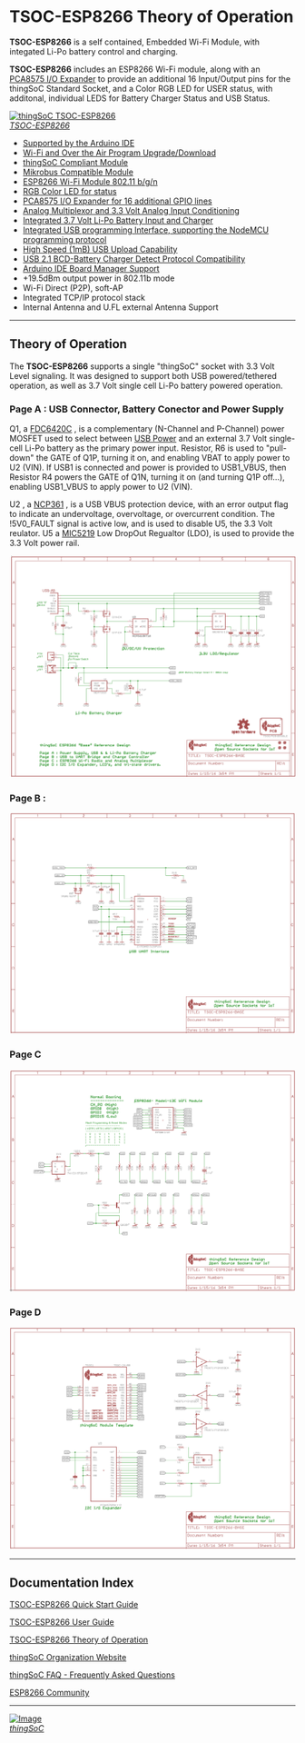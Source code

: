 # TSOC-ESP8266 Theory of Operation

**TSOC-ESP8266** is a self contained, Embedded Wi-Fi Module, with integated Li-Po battery control and charging.

**TSOC-ESP8266** includes an ESP8266 Wi-Fi module, 
along with an [PCA8575 I/O Expander](http://www.nxp.com/documents/data_sheet/PCA8575.pdf) 
to provide an additional 16 Input/Output pins for the thingSoC Standard Socket,
and a Color RGB LED for USER status, with additonal, individual LEDS for Battery Charger Status and USB Status.

[![thingSoC TSOC-ESP8266](http://patternagents.github.io/img/projects/TSOC-ESP8266/TSOC-ESP8266_top.png)  
*TSOC-ESP8266*](https://github.com/PatternAgents/TSOC-ESP8266/)

* [Supported by the Arduino IDE](https://www.arduino.cc/) 
* [Wi-Fi and Over the Air Program Upgrade/Download](https://github.com/esp8266/Arduino/blob/master/doc/ota_updates/ota_updates.md)
* [thingSoC Compliant Module](http://www.thingsoc.com)
* [Mikrobus Compatible Module](http://www.mikroe.com/mikrobus/) 
* [ESP8266 Wi-Fi Module 802.11 b/g/n](https://github.com/esp8266/Arduino/blob/master/doc/reference.md#table-of-contents)
* [RGB Color LED for status](http://media.digikey.com/pdf/Data%20Sheets/CREE%20Power/CLV1A-FKB_Rev5.pdf)
* [PCA8575 I/O Expander for 16 additional GPIO lines](http://www.nxp.com/documents/data_sheet/PCA8575.pdf)
* [Analog Multiplexor and 3.3 Volt Analog Input Conditioning](https://www.fairchildsemi.com/datasheets/NC/NC7SZ157.pdf)
* [Integrated 3.7 Volt Li-Po Battery Input and Charger](http://www.microchip.com/wwwproducts/Devices.aspx?dDocName=en024903)
* [Integrated USB programming Interface, supporting the NodeMCU programming protocol](http://www.cypress.com/file/139881/download)
* [High Speed (1mB) USB Upload Capability](http://www.cypress.com/file/139881/download)
* [USB 2.1 BCD-Battery Charger Detect Protocol Compatibility](http://www.cypress.com/file/139881/download)
* [Arduino IDE Board Manager Support](https://github.com/PatternAgents/Arduino_Boards)
* +19.5dBm output power in 802.11b mode
* Wi-Fi Direct (P2P), soft-AP
* Integrated TCP/IP protocol stack
* Internal Antenna and U.FL external Antenna Support

---------------------------------------

## Theory of Operation <a name="theory_index"/>

The **TSOC-ESP8266** supports a single "thingSoC" socket with 3.3 Volt Level signaling.
It was designed to support both USB powered/tethered operation,
as well as 3.7 Volt single cell Li-Po battery powered operation.

### Page A : USB Connector, Battery Conector and Power Supply<a name="PAGEA"/>

Q1, a [FDC6420C](https://www.fairchildsemi.com/datasheets/FD/FDC6420C.pdf) , is a complementary (N-Channel and P-Channel) power MOSFET 
used to select between [USB Power](https://en.wikipedia.org/wiki/USB#USB_Power_Delivery) and an external 3.7 Volt single-cell Li-Po battery
as the primary power input. Resistor, R6 is used to "pull-down" the GATE of Q1P, turning it on, and enabling VBAT to apply power to U2 (VIN).
If USB1 is connected and power is provided to USB1_VBUS, then Resistor R4 powers the GATE of Q1N, turning it on (and turning Q1P off...),
enabling USB1_VBUS to apply power to U2 (VIN).

U2 , a [NCP361](http://www.onsemi.com/pub_link/Collateral/NCP361-D.PDF) , is a USB VBUS protection device, with an error output flag to indicate
an undervoltage, overvoltage, or overcurrent condition. The !5V0_FAULT signal is active low, 
and is used to disable U5, the 3.3 Volt reulator. U5 a [MIC5219](http://www.micrel.com/_PDF/mic5219.pdf) Low DropOut Regualtor (LDO),
is used to provide the 3.3 Volt power rail.

![Schematic Page A](https://raw.githubusercontent.com/PatternAgents/TSOC-ESP8266/master/TSOC-ESP8266/docs/images/sch_page_1.png "Schematic Page A")

### Page B : <a name="PAGEB"/>

![Schematic Page B](https://raw.githubusercontent.com/PatternAgents/TSOC-ESP8266/master/TSOC-ESP8266/docs/images/sch_page_2.png "Schematic Page B")

### Page C <a name="PAGEC"/>

![Schematic Page C](https://raw.githubusercontent.com/PatternAgents/TSOC-ESP8266/master/TSOC-ESP8266/docs/images/sch_page_3.png "Schematic Page C")

### Page D <a name="PAGED"/>

![Schematic Page D](https://raw.githubusercontent.com/PatternAgents/TSOC-ESP8266/master/TSOC-ESP8266/docs/images/sch_page_4.png "Schematic Page D")

---------------------------------------

## Documentation Index <a name="documentation_index"/>

[TSOC-ESP8266 Quick Start Guide](https://github.com/PatternAgents/TSOC-ESP8266/blob/master/TSOC-ESP8266/docs/TSOC-ESP8266_qsg.md)

[TSOC-ESP8266 User Guide](https://github.com/PatternAgents/TSOC-ESP8266/blob/master/TSOC-ESP8266/docs/TSOC-ESP8266_ug.md)

[TSOC-ESP8266 Theory of Operation](https://github.com/PatternAgents/TSOC-ESP8266/blob/master/TSOC-ESP8266/docs/TSOC-ESP8266_theory.md)

[thingSoC Organization Website](http://thingSoC.github.io)

[thingSoC FAQ - Frequently Asked Questions](http://thingsoc.github.io/support/faq.html)

[ESP8266 Community](https://github.com/esp8266/Arduino)

---------------------------------------

[![Image](http://thingsoc.github.io/img/projects/thingSoC/thingSoC_thumb.png?raw=true)  
*thingSoC*](http://thingsoc.github.io) 
 
